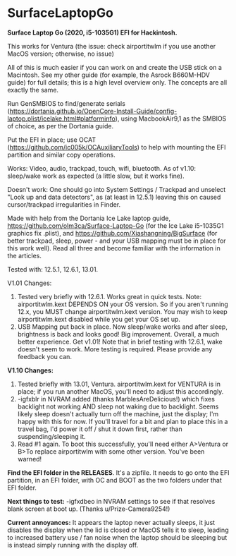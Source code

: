 # SurfaceLaptopGo

**Surface Laptop Go (2020, i5-1035G1) EFI for Hackintosh.**

This works for Ventura (the issue: check airportitwlm if you use another MacOS version; otherwise, no issue)

All of this is much easier if you can work on and create the USB stick on a Macintosh. See my other guide (for example, the Asrock B660M-HDV guide) for full details; this is a high level overview only. The concepts are all exactly the same.

Run GenSMBIOS to find/generate serials (https://dortania.github.io/OpenCore-Install-Guide/config-laptop.plist/icelake.html#platforminfo), using MacbookAir9,1 as the SMBIOS of choice, as per the Dortania guide.

Put the EFI in place; use OCAT (https://github.com/ic005k/OCAuxiliaryTools) to help with mounting the EFI partition and similar copy operations.

Works: Video, audio, trackpad, touch, wifi, bluetooth.  As of v1.10: sleep/wake work as expected (a little slow, but it works fine).

Doesn't work: One should go into System Settings / Trackpad and unselect "Look up and data detectors", as (at least in 12.5.1) leaving this on caused cursor/trackpad irregularities in Finder. 

Made with help from the Dortania Ice Lake laptop guide, https://github.com/olm3ca/Surface-Laptop-Go (for the Ice Lake i5-1035G1 graphics fix .plist), and https://github.com/Xiashangning/BigSurface (for better trackpad, sleep, power - and your USB mapping must be in place for this work well).  Read all three and become familiar with the information in the articles. 

Tested with:  12.5.1, 12.6.1, 13.01.   

V1.01 Changes: 
1.  Tested very briefly with 12.6.1.  Works great in quick tests.  Note:  airportitwlm.kext DEPENDS ON your OS version.  So if you aren't running 12.x, you MUST change airportitwlm.kext version.  You may wish to keep airportitwlm.kext disabled while you get your OS set up. 
2.  USB Mapping put back in place.  Now sleep/wake works and after sleep, brightness is back and looks good!  Big improvement. 
Overall,  a much better experience.  Get v1.01!  Note that in brief testing with 12.6.1, wake doesn't seem to work.  More testing is required.  Please provide any feedback you can. 

**V1.10 Changes:** 

1.  Tested briefly with 13.01, Ventura.  airportitwlm.kext for VENTURA is in place; if you run another MacOS, you'll need to adjust this accordingly. 
2.  -igfxblr in NVRAM added (thanks MarblesAreDelicious!) which fixes backlight not working AND sleep not waking due to backlight.  Seems likely sleep doesn't actually turn off the machine, just the display; I'm happy with this for now. If you'll travel for a bit and plan to place this in a travel bag, I'd power it off / shut it down first, rather than suspending/sleeping it.  
3.  Read #1 again.  To boot this successfully, you'll need either A>Ventura or B>To replace airportitwlm with some other version.  You've been warned!

**Find the EFI folder in the RELEASES**.  It's a zipfile.  It needs to go onto the EFI partition, in an EFI folder, with OC and BOOT as the two folders under that EFI folder. 

**Next things to test:**  -igfxdbeo in NVRAM settings to see if that resolves blank screen at boot up.  (Thanks u/Prize-Camera9254!)

**Current annoyances:**  It appears the laptop never actually sleeps, it just disables the display when the lid is closed or MacOS tells it to sleep, leading to increased battery use / fan noise when the laptop should be sleeping but is instead simply running with the display off. 
